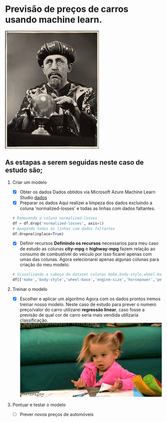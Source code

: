 # Previsão de preços de carros usando machine learn.

![Funny Predction](funnyPrediction.jpeg)

## As estapas a serem seguidas neste caso de estudo são;

1. Criar um modelo

    - [x] Obter os dados
    Dados obtidos via Microsoft Azure Machine Learn Studio [dados](automobile_price_data_raw_.csv)
    - [x] Preparar os dados
    Aqui realizei a limpeza dos dados excluindo a coluna 'normalized-losses' e todas as linhas com dados faltantes.
    ```python
    # Removendo a coluna normalized-losses
    df = df.drop('normalized-losses', axis=1)
    # Apagando todas as linhas com dados faltantes
    df.dropna(inplace=True)
    ```
    - [x] Definir recursos
    **Definindo os recursos** necessarios para meu caso de estudo as colunas **city-mpg** e **highway-mpg** fazem relação ao consumo de combustivel do veiculo por isso ficarei apenas com umas das colunas. Agora selecionarei apenas algunas colunas para criação do meu modelo.
    ```python
    # Visualizando a cabeça do dataset colunas make,body-style,wheel-base,engine-size,horsepower,peak-rpm,highway-mpg,price
    df[['make','body-style','wheel-base','engine-size','horsepower','peak-rpm','highway-mpg','price']].head()
    ```    
    
2. Treinar o modelo

    - [x] Escolher e aplicar um algoritmo
    Agora com os dados prontos iremos treinar nosso modelo.
    Neste caso de estudo para prever o numero preço/valor do carro utilizarei **regressão linear**, caso fosse a previsão de qual cor de carro seria mais vendida utilizaria classificação.
    ![giphy.gif](giphy.gif)
3. Pontuar e testar o modelo

    - [ ] Prever novos preços de automóveis
